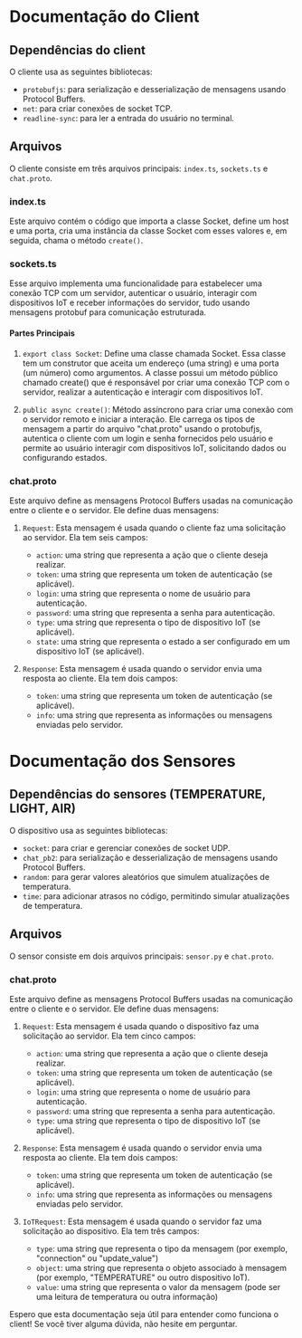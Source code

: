 # Documentação do Client

## Dependências do client
O cliente usa as seguintes bibliotecas:
- `protobufjs`: para serialização e desserialização de mensagens usando Protocol Buffers.
- `net`: para criar conexões de socket TCP.
- `readline-sync`: para ler a entrada do usuário no terminal.

## Arquivos
O cliente consiste em três arquivos principais: `index.ts`, `sockets.ts` e `chat.proto`.

### index.ts
Este arquivo contém o código que importa a classe Socket, define um host e uma porta, cria uma instância da classe Socket com esses valores e, em seguida, chama o método `create()`.

### sockets.ts
Esse arquivo implementa uma funcionalidade para estabelecer uma conexão TCP com um servidor, autenticar o usuário, interagir com dispositivos IoT e receber informações do servidor, tudo usando mensagens protobuf para comunicação estruturada.

#### Partes Principais
1. `export class Socket`: Define uma classe chamada Socket. Essa classe tem um construtor que aceita um endereço (uma string) e uma porta (um número) como argumentos. A classe possui um método público chamado create() que é responsável por criar uma conexão TCP com o servidor, realizar a autenticação e interagir com dispositivos IoT.

2. `public async create()`: Método assíncrono para criar uma conexão com o servidor remoto e iniciar a interação. Ele carrega os tipos de mensagem a partir do arquivo "chat.proto" usando o protobufjs, autentica o cliente com um login e senha fornecidos pelo usuário e permite ao usuário interagir com dispositivos IoT, solicitando dados ou configurando estados.

### chat.proto
Este arquivo define as mensagens Protocol Buffers usadas na comunicação entre o cliente e o servidor. Ele define duas mensagens:

1. `Request`: Esta mensagem é usada quando o cliente faz uma solicitação ao servidor. Ela tem seis campos:
    - `action`: uma string que representa a ação que o cliente deseja realizar.
    - `token`: uma string que representa um token de autenticação (se aplicável).
    - `login`: uma string que representa o nome de usuário para autenticação.
    - `password`: uma string que representa a senha para autenticação.
    - `type`: uma string que representa o tipo de dispositivo IoT (se aplicável).
    - `state`: uma string que representa o estado a ser configurado em um dispositivo IoT (se aplicável).

2. `Response`: Esta mensagem é usada quando o servidor envia uma resposta ao cliente. Ela tem dois campos:
    - `token`: uma string que representa um token de autenticação (se aplicável).
    - `info`: uma string que representa as informações ou mensagens enviadas pelo servidor.


# Documentação dos Sensores

## Dependências do sensores (TEMPERATURE, LIGHT, AIR)
O dispositivo usa as seguintes bibliotecas:
- `socket`: para criar e gerenciar conexões de socket UDP.
- `chat_pb2`: para serialização e desserialização de mensagens usando Protocol Buffers.
- `random`: para gerar valores aleatórios que simulem atualizações de temperatura.
- `time`: para adicionar atrasos no código, permitindo simular atualizações de temperatura.

## Arquivos
O sensor consiste em dois arquivos principais: `sensor.py` e `chat.proto`.

### chat.proto
Este arquivo define as mensagens Protocol Buffers usadas na comunicação entre o cliente e o servidor. Ele define duas mensagens:

1. `Request`: Esta mensagem é usada quando o dispositivo faz uma solicitação ao servidor. Ela tem cinco campos:
    - `action`: uma string que representa a ação que o cliente deseja realizar.
    - `token`: uma string que representa um token de autenticação (se aplicável).
    - `login`: uma string que representa o nome de usuário para autenticação.
    - `password`: uma string que representa a senha para autenticação.
    - `type`: uma string que representa o tipo de dispositivo IoT (se aplicável).

2. `Response`: Esta mensagem é usada quando o servidor envia uma resposta ao cliente. Ela tem dois campos:
    - `token`: uma string que representa um token de autenticação (se aplicável).
    - `info`: uma string que representa as informações ou mensagens enviadas pelo servidor.

3. `IoTRequest`: Esta mensagem é usada quando o servidor faz uma solicitação ao dispositivo. Ela tem três campos:
    - `type`: uma string que representa o tipo da mensagem (por exemplo, "connection" ou "update_value")
    - `object`: uma string que representa o objeto associado à mensagem (por exemplo, "TEMPERATURE" ou outro dispositivo IoT).
    - `value`: uma string que representa o valor da mensagem (pode ser uma leitura de temperatura ou outra informação)
  
Espero que esta documentação seja útil para entender como funciona o client! Se você tiver alguma dúvida, não hesite em perguntar.
